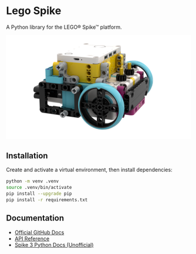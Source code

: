 # Lego Spike

A Python library for the LEGO® Spike™ platform.

![Lego Spike](assets/lego_spike.png)

## Installation

Create and activate a virtual environment, then install dependencies:

```bash
python -m venv .venv
source .venv/bin/activate
pip install --upgrade pip
pip install -r requirements.txt
```

## Documentation

- [Official GitHub Docs](https://github.com/LEGO/spike-prime-docs)
- [API Reference](https://lego.github.io/spike-prime-docs)
- [Spike 3 Python Docs (Unofficial)](https://tuftsceeo.github.io/SPIKEPythonDocs/SPIKE3.html)
